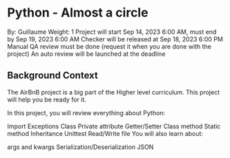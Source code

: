 # Python - Almost a circle

 By: Guillaume
 Weight: 1
 Project will start Sep 14, 2023 6:00 AM, must end by Sep 19, 2023 6:00 AM
 Checker will be released at Sep 18, 2023 6:00 PM
 Manual QA review must be done (request it when you are done with the project)
 An auto review will be launched at the deadline
## Background Context
The AirBnB project is a big part of the Higher level curriculum. This project will help you be ready for it.

In this project, you will review everything about Python:

Import
Exceptions
Class
Private attribute
Getter/Setter
Class method
Static method
Inheritance
Unittest
Read/Write file
You will also learn about:

args and kwargs
Serialization/Deserialization
JSON
